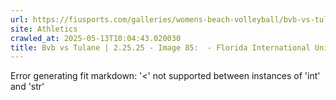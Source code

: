 ```yaml
---
url: https://fiusports.com/galleries/womens-beach-volleyball/bvb-vs-tulane-2-25-25/image-85/355/62638
site: Athletics
crawled_at: 2025-05-13T10:04:43.020030
title: Bvb vs Tulane | 2.25.25 - Image 85:  - Florida International University
---
```


Error generating fit markdown: '<' not supported between instances of 'int' and 'str'